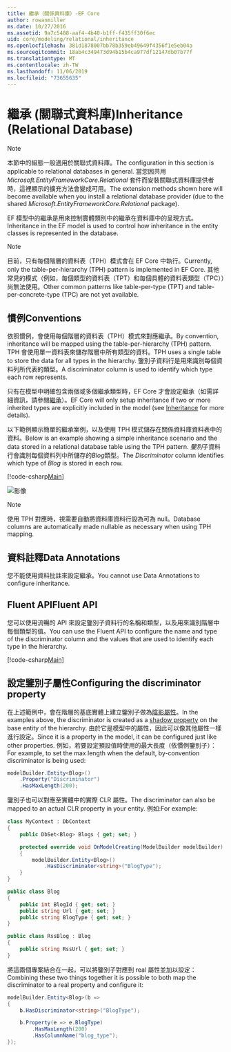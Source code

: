```yaml
---
title: 繼承（關係資料庫）-EF Core
author: rowanmiller
ms.date: 10/27/2016
ms.assetid: 9a7c5488-aaf4-4b40-b1ff-f435ff30f6ec
uid: core/modeling/relational/inheritance
ms.openlocfilehash: 381d1878007bb78b359eb49649f4356f1e5eb04a
ms.sourcegitcommit: 18ab4c349473d94b15b4ca977df12147db07b77f
ms.translationtype: MT
ms.contentlocale: zh-TW
ms.lasthandoff: 11/06/2019
ms.locfileid: "73655635"
---
```

# <a name="inheritance-relational-database"></a><span data-ttu-id="655c1-102">繼承 (關聯式資料庫)</span><span class="sxs-lookup"><span data-stu-id="655c1-102">Inheritance (Relational Database)</span></span>

> [!NOTE]  
> <span data-ttu-id="655c1-103">本節中的組態一般適用於關聯式資料庫。</span><span class="sxs-lookup"><span data-stu-id="655c1-103">The configuration in this section is applicable to relational databases in general.</span></span> <span data-ttu-id="655c1-104">當您因共用 *Microsoft.EntityFrameworkCore.Relational* 套件而安裝關聯式資料庫提供者時，這裡顯示的擴充方法會變成可用。</span><span class="sxs-lookup"><span data-stu-id="655c1-104">The extension methods shown here will become available when you install a relational database provider (due to the shared *Microsoft.EntityFrameworkCore.Relational* package).</span></span>

<span data-ttu-id="655c1-105">EF 模型中的繼承是用來控制實體類別中的繼承在資料庫中的呈現方式。</span><span class="sxs-lookup"><span data-stu-id="655c1-105">Inheritance in the EF model is used to control how inheritance in the entity classes is represented in the database.</span></span>

> [!NOTE]  
> <span data-ttu-id="655c1-106">目前，只有每個階層的資料表（TPH）模式會在 EF Core 中執行。</span><span class="sxs-lookup"><span data-stu-id="655c1-106">Currently, only the table-per-hierarchy (TPH) pattern is implemented in EF Core.</span></span> <span data-ttu-id="655c1-107">其他常見的模式（例如，每個類型的資料表（TPT）和每個具體的資料表類型（TPC））尚無法使用。</span><span class="sxs-lookup"><span data-stu-id="655c1-107">Other common patterns like table-per-type (TPT) and table-per-concrete-type (TPC) are not yet available.</span></span>

## <a name="conventions"></a><span data-ttu-id="655c1-108">慣例</span><span class="sxs-lookup"><span data-stu-id="655c1-108">Conventions</span></span>

<span data-ttu-id="655c1-109">依照慣例，會使用每個階層的資料表（TPH）模式來對應繼承。</span><span class="sxs-lookup"><span data-stu-id="655c1-109">By convention, inheritance will be mapped using the table-per-hierarchy (TPH) pattern.</span></span> <span data-ttu-id="655c1-110">TPH 會使用單一資料表來儲存階層中所有類型的資料。</span><span class="sxs-lookup"><span data-stu-id="655c1-110">TPH uses a single table to store the data for all types in the hierarchy.</span></span> <span data-ttu-id="655c1-111">鑒別子資料行是用來識別每個資料列所代表的類型。</span><span class="sxs-lookup"><span data-stu-id="655c1-111">A discriminator column is used to identify which type each row represents.</span></span>

<span data-ttu-id="655c1-112">只有在模型中明確包含兩個或多個繼承類型時，EF Core 才會設定繼承（如需詳細資訊，請參閱[繼承](../inheritance.md)）。</span><span class="sxs-lookup"><span data-stu-id="655c1-112">EF Core will only setup inheritance if two or more inherited types are explicitly included in the model (see [Inheritance](../inheritance.md) for more details).</span></span>

<span data-ttu-id="655c1-113">以下範例顯示簡單的繼承案例，以及使用 TPH 模式儲存在關係資料庫資料表中的資料。</span><span class="sxs-lookup"><span data-stu-id="655c1-113">Below is an example showing a simple inheritance scenario and the data stored in a relational database table using the TPH pattern.</span></span> <span data-ttu-id="655c1-114">*鑒別*子資料行會識別每個資料列中所儲存的*Blog*類型。</span><span class="sxs-lookup"><span data-stu-id="655c1-114">The *Discriminator* column identifies which type of *Blog* is stored in each row.</span></span>

[!code-csharp[Main](../../../../samples/core/Modeling/Conventions/InheritanceDbSets.cs#Model)]

![影像](_static/inheritance-tph-data.png)

>[!NOTE]
> <span data-ttu-id="655c1-116">使用 TPH 對應時，視需要自動將資料庫資料行設為可為 null。</span><span class="sxs-lookup"><span data-stu-id="655c1-116">Database columns are automatically made nullable as necessary when using TPH mapping.</span></span>

## <a name="data-annotations"></a><span data-ttu-id="655c1-117">資料註釋</span><span class="sxs-lookup"><span data-stu-id="655c1-117">Data Annotations</span></span>

<span data-ttu-id="655c1-118">您不能使用資料批註來設定繼承。</span><span class="sxs-lookup"><span data-stu-id="655c1-118">You cannot use Data Annotations to configure inheritance.</span></span>

## <a name="fluent-api"></a><span data-ttu-id="655c1-119">Fluent API</span><span class="sxs-lookup"><span data-stu-id="655c1-119">Fluent API</span></span>

<span data-ttu-id="655c1-120">您可以使用流暢的 API 來設定鑒別子資料行的名稱和類型，以及用來識別階層中每個類型的值。</span><span class="sxs-lookup"><span data-stu-id="655c1-120">You can use the Fluent API to configure the name and type of the discriminator column and the values that are used to identify each type in the hierarchy.</span></span>

[!code-csharp[Main](../../../../samples/core/Modeling/FluentAPI/InheritanceTPHDiscriminator.cs#Inheritance)]

## <a name="configuring-the-discriminator-property"></a><span data-ttu-id="655c1-121">設定鑒別子屬性</span><span class="sxs-lookup"><span data-stu-id="655c1-121">Configuring the discriminator property</span></span>

<span data-ttu-id="655c1-122">在上述範例中，會在階層的基底實體上建立鑒別子做為[陰影屬性](xref:core/modeling/shadow-properties)。</span><span class="sxs-lookup"><span data-stu-id="655c1-122">In the examples above, the discriminator is created as a [shadow property](xref:core/modeling/shadow-properties) on the base entity of the hierarchy.</span></span> <span data-ttu-id="655c1-123">由於它是模型中的屬性，因此可以像其他屬性一樣進行設定。</span><span class="sxs-lookup"><span data-stu-id="655c1-123">Since it is a property in the model, it can be configured just like other properties.</span></span> <span data-ttu-id="655c1-124">例如，若要設定預設值時使用的最大長度（依慣例鑒別子）：</span><span class="sxs-lookup"><span data-stu-id="655c1-124">For example, to set the max length when the default, by-convention discriminator is being used:</span></span>

```C#
modelBuilder.Entity<Blog>()
    .Property("Discriminator")
    .HasMaxLength(200);
```

<span data-ttu-id="655c1-125">鑒別子也可以對應至實體中的實際 CLR 屬性。</span><span class="sxs-lookup"><span data-stu-id="655c1-125">The discriminator can also be mapped to an actual CLR property in your entity.</span></span> <span data-ttu-id="655c1-126">例如:</span><span class="sxs-lookup"><span data-stu-id="655c1-126">For example:</span></span>

```C#
class MyContext : DbContext
{
    public DbSet<Blog> Blogs { get; set; }

    protected override void OnModelCreating(ModelBuilder modelBuilder)
    {
        modelBuilder.Entity<Blog>()
            .HasDiscriminator<string>("BlogType");
    }
}

public class Blog
{
    public int BlogId { get; set; }
    public string Url { get; set; }
    public string BlogType { get; set; }
}

public class RssBlog : Blog
{
    public string RssUrl { get; set; }
}
```

<span data-ttu-id="655c1-127">將這兩個專案結合在一起，可以將鑒別子對應到 real 屬性並加以設定：</span><span class="sxs-lookup"><span data-stu-id="655c1-127">Combining these two things together it is possible to both map the discriminator to a real property and configure it:</span></span>

```C#
modelBuilder.Entity<Blog>(b =>
{
    b.HasDiscriminator<string>("BlogType");

    b.Property(e => e.BlogType)
        .HasMaxLength(200)
        .HasColumnName("blog_type");
});
```
